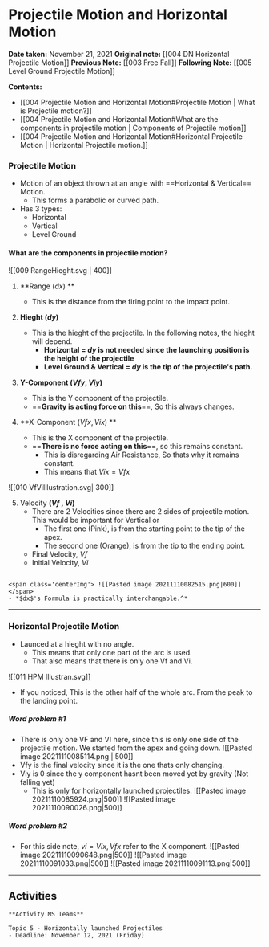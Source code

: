 
# Projectile Motion and Horizontal Motion

**Date taken:** November 21, 2021
**Original note:** [[004 DN  Horizontal Projectile Motion]]
**Previous Note:** [[003 Free Fall]]
**Following Note:**   [[005 Level Ground Projectile Motion]]


**Contents:**
- [[004 Projectile Motion and Horizontal Motion#Projectile Motion | What is Projectile motion?]]
- [[004 Projectile Motion and Horizontal Motion#What are the components in projectile motion | Components of Projectile motion]]
- [[004 Projectile Motion and Horizontal Motion#Horizontal Projectile Motion | Horizontal Projectile motion.]]
### Projectile Motion
- Motion of an object thrown at an angle with  ==Horizontal & Vertical== Motion.
	- This forms a parabolic or curved path.
- Has 3 types:
	- Horizontal
	- Vertical
	- Level Ground

#### What are the components in projectile motion?

<span class='centerImg'> ![[009 RangeHieght.svg | 400]]  </span>

1. **Range ($dx$) **
	- This is the distance from the firing point to the impact point.

2. **Hieght ($dy$)**
	- This is the hieght of the projectile. In the following notes, the hieght will depend.
		- **Horizontal  = $dy$ is not needed since the launching position is the height of the projectile**
		- **Level Ground & Vertical = $dy$ is the tip of the projectile's path.**
	
3. **Y-Component ($Vfy, Viy$)**
	- This is the Y component of the projectile. 
	-  ==**Gravity is acting force on this**==, So this always changes.

4. **X-Component ($Vfx, Vix$) **
	- This is the X component of the projectile.
	- ==**There is no force acting on this**==, so this remains constant. 
		- This is disregarding Air Resistance, So thats why it remains constant.
		- This means that $Vix = Vfx$

<span class='centerImg'> ![[010 VfViIllustration.svg| 300]]  </span>

5. Velocity **($Vf$ , $Vi$)**
	- There are 2 Velocities since there are 2 sides of projectile motion. This would be important for Vertical or 
		- The first one (Pink), is from the starting point to the tip of the apex.
		- The second one (Orange), is from the tip to the ending point.
	- Final Velocity, $Vf$
	- Initial Velocity, $Vi$

```ad-form

<span class='centerImg'> ![[Pasted image 20211110082515.png|600]]  </span>
- *$dx$'s Formula is practically interchangable.^*

```
---
###  Horizontal Projectile Motion
- Launced at a hieght with no angle.
	- This means that only one part of the arc is used.
	- That also means that there is only one Vf and Vi.


<span class='centerImg'> ![[011 HPM Illustran.svg]]  </span>

- If you noticed, This is the other half of the whole arc. From the peak to the landing point.

##### Word problem #1
-  There is only one VF and VI here, since this is only one side of the projectile motion. We started from the apex and going down.
![[Pasted image 20211110085114.png | 500]]
- Vfy is the final velocity since it is the one thats only changing.
- Viy is 0 since the y component hasnt been moved yet by gravity (Not falling yet)
	- This is only for horizontally launched projectiles.
![[Pasted image 20211110085924.png|500]]
![[Pasted image 20211110090026.png|500]]


##### Word problem #2
- For this side note, $vi = Vix, Vfx$  refer to the X component.
![[Pasted image 20211110090648.png|500]]
![[Pasted image 20211110091033.png|500]]
![[Pasted image 20211110091113.png|500]]




---


## Activities

```ad-act
**Activity MS Teams**

Topic 5 - Horizontally launched Projectiles 
- Deadline: November 12, 2021 (Friday)

```

